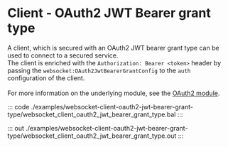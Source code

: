 # Client - OAuth2 JWT Bearer grant type

A client, which is secured with an OAuth2 JWT bearer grant type can be
used to connect to a secured service.<br/>
The client is enriched with the `Authorization: Bearer <token>` header by
passing the `websocket:OAuth2JwtBearerGrantConfig` to the `auth`
configuration of the client.<br/><br/>
For more information on the underlying module,
see the [OAuth2 module](https://docs.central.ballerina.io/ballerina/oauth2/latest/).


::: code ./examples/websocket-client-oauth2-jwt-bearer-grant-type/websocket_client_oauth2_jwt_bearer_grant_type.bal :::

::: out ./examples/websocket-client-oauth2-jwt-bearer-grant-type/websocket_client_oauth2_jwt_bearer_grant_type.out :::